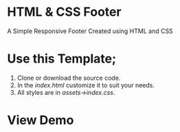 # HTML & CSS Footer
A Simple Responsive Footer Created using HTML and CSS

# Use this Template;
1. Clone or download the source code.
2. In the *index.html* customize it to suit your needs.
3. All styles are in *assets->index.css*.

# View Demo